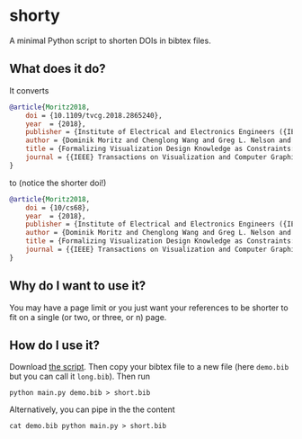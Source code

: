 # shorty

A minimal Python script to shorten DOIs in bibtex files.

## What does it do?

It converts

```bib
@article{Moritz2018,
    doi = {10.1109/tvcg.2018.2865240},
    year  = {2018},
    publisher = {Institute of Electrical and Electronics Engineers ({IEEE})},
    author = {Dominik Moritz and Chenglong Wang and Greg L. Nelson and Halden Lin and Adam M. Smith and Bill Howe and Jeffrey Heer},
    title = {Formalizing Visualization Design Knowledge as Constraints: Actionable and Extensible Models in Draco},
    journal = {{IEEE} Transactions on Visualization and Computer Graphics}
}
```

to (notice the shorter doi!)

```bib
@article{Moritz2018,
	doi = {10/cs68},
	year  = {2018},
	publisher = {Institute of Electrical and Electronics Engineers ({IEEE})},
	author = {Dominik Moritz and Chenglong Wang and Greg L. Nelson and Halden Lin and Adam M. Smith and Bill Howe and Jeffrey Heer},
	title = {Formalizing Visualization Design Knowledge as Constraints: Actionable and Extensible Models in Draco},
	journal = {{IEEE} Transactions on Visualization and Computer Graphics}
}
```

## Why do I want to use it?

You may have a page limit or you just want your references to be shorter to fit on a single (or two, or three, or n) page. 

## How do I use it?

Download [the script](main.py). Then copy your bibtex file to a new file (here `demo.bib` but you can call it `long.bib`). Then run

```
python main.py demo.bib > short.bib
```

Alternatively, you can pipe in the the content

```
cat demo.bib python main.py > short.bib
```
